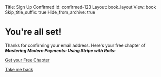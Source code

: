 Title: Sign Up Confirmed
Id: confirmed-123
Layout: book_layout
View: book
Skip_title_suffix: true
Hide_from_archive: true

# You're all set!

Thanks for confirming your email address. Here's your free chapter of ***Mastering Modern Payments: Using Stripe with Rails:***

<a href="https://d2s7foagexgnc2.cloudfront.net/files/d9ed6537b33af1b9b867/mastering-modern-payments-sample-chapter.pdf" class="btn btn-large btn-primary">Get your Free Chapter</a>

<a href="/mastering-modern-payments">Take me back</a>

<div style="padding-bottom: 2em"></div>
